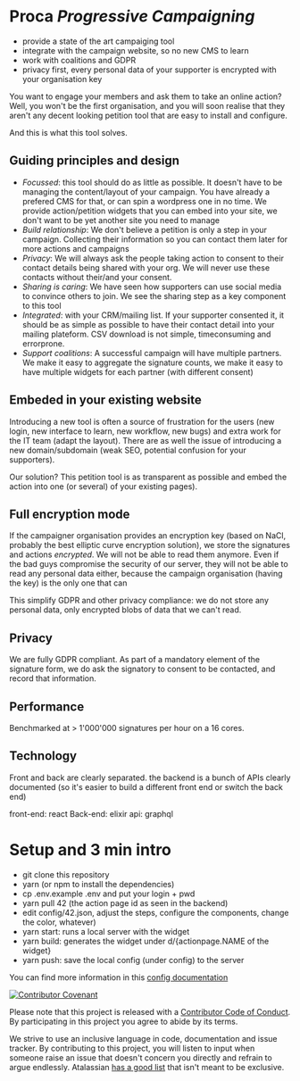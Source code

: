 # Proca *Progressive Campaigning* 

- provide a state of the art campaiging tool
- integrate with the campaign website, so no new CMS to learn
- work with coalitions and GDPR
- privacy first, every personal data of your supporter is encrypted with your organisation key

You want to engage your members and ask them to take an online action? Well, you won't be the first organisation, and you will soon realise that they aren't any decent looking petition tool that are easy to install and configure.

And this is what this tool solves.

## Guiding principles and design
- *Focussed*: this tool should do as little as possible. It doesn't have to be managing the content/layout of your campaign. You have already a prefered CMS for that, or can spin a wordpress one in no time. We provide action/petition widgets that you can embed into your site, we don't want to be yet another site you need to manage
- *Build relationship*: We don't believe a petition is only a step in your campaign. Collecting their information so you can contact them later for more actions and campaigns
- *Privacy*: We will always ask the people taking action to consent to their contact details being shared with your org. We will never use these contacts without their/and your consent.
- *Sharing is caring*: We have seen how supporters can use social media to convince others to join. We see the sharing step as a key component to this tool
- *Integrated*: with your CRM/mailing list. If your supporter consented it, it should be as simple as possible to have their contact detail into your mailing plateform. CSV download is not simple, timeconsuming and errorprone.
- *Support coalitions*: A successful campaign will have multiple partners. We make it easy to aggregate the signature counts, we make it easy to have multiple widgets for each partner (with different consent)


## Embeded in your existing website

Introducing a new tool is often a source of frustration for the users (new login, new interface to learn, new workflow, new bugs) and extra work for the IT team (adapt the layout). 
There are as well the issue of introducing a new domain/subdomain (weak SEO, potential confusion for your supporters).

Our solution? This petition tool is as transparent as possible and embed the action into one (or several) of your existing pages).

## Full encryption mode
If the campaigner organisation provides an encryption key (based on NaCl, probably the best elliptic curve encryption solution), we store the signatures and actions *encrypted*. We will not be able to read them anymore. Even if the bad guys compromise the security of our server, they will not be able to read any personal data either, because the campaign organisation (having the key) is the only one that can

This simplify GDPR and other privacy compliance: we do not store any personal data, only encrypted blobs of data that we can't read.

## Privacy
We are fully GDPR compliant. As part of a mandatory element of the signature form, we do ask the signatory to consent to be contacted, and record that information.


## Performance

Benchmarked at > 1'000'000 signatures per hour on a 16 cores.

## Technology
Front and back are clearly separated. the backend is a bunch of APIs clearly documented (so it's easier to build a different front end or switch the back end)

front-end: react
Back-end: elixir
api: graphql

# Setup and 3 min intro

- git clone this repository
- yarn (or npm to install the dependencies)
- cp .env.example .env and put your login + pwd
- yarn pull 42  (the action page id as seen in the backend)
- edit config/42.json, adjust the steps, configure the components, change the color, whatever)
- yarn start: runs a local server with the widget
- yarn build: generates the widget under d/{actionpage.NAME of the widget}
- yarn push: save the local config (under config) to the server

You can find more information in this [config documentation](./docs/config.md)

[![Contributor Covenant](https://img.shields.io/badge/Contributor%20Covenant-v2.0%20adopted-ff69b4.svg)](code_of_conduct.md) 

Please note that this project is released with a [Contributor Code of Conduct](code_of_conduct.md). By participating in this project you agree to abide by its terms.

We strive to use an inclusive language in code, documentation and issue tracker. By contributing to this project, you will listen to input when someone raise an issue that doesn't concern you directly and refrain to argue endlessly. Atalassian [has a good list](https://atlassian.design/content/inclusive-writing) that isn't meant to be exclusive.
